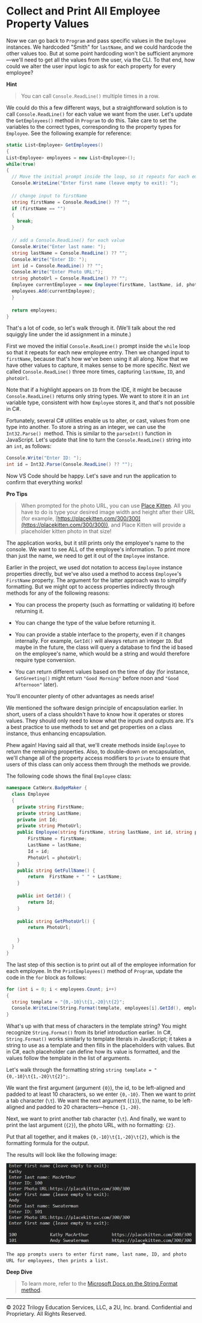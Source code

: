 # Collect and Print All Employee Property Values

Now we can go back to `Program` and pass specific values in the `Employee` instances. We hardcoded "Smith" for `lastName`, and we could hardcode the other values too. But at some point hardcoding won't be sufficient anymore—we'll need to get all the values from the user, via the CLI. To that end, how could we alter the user input logic to ask for each property for every employee?

**Hint**

> You can call `Console.ReadLine()` multiple times in a row.
  
We could do this a few different ways, but a straightforward solution is to call `Console.ReadLine()` for each value we want from the user. Let's update the `GetEmployees()` method in `Program` to do this. Take care to set the variables to the correct types, corresponding to the property types for `Employee`. See the following example for reference:

```cs
static List<Employee> GetEmployees()
{
List<Employee> employees = new List<Employee>();
while(true) 
{
  // Move the initial prompt inside the loop, so it repeats for each employee
  Console.WriteLine("Enter first name (leave empty to exit): ");

  // change input to firstName
  string firstName = Console.ReadLine() ?? "";
  if (firstName == "") 
  {
    break;
  }

  // add a Console.ReadLine() for each value
  Console.Write("Enter last name: ");
  string lastName = Console.ReadLine() ?? "";
  Console.Write("Enter ID: ");
  int id = Console.ReadLine() ?? "";
  Console.Write("Enter Photo URL:");
  string photoUrl = Console.ReadLine() ?? "";
  Employee currentEmployee = new Employee(firstName, lastName, id, photoUrl);
  employees.Add(currentEmployee);
  }

  return employees;
}
```

That's a lot of code, so let's walk through it. (We'll talk about the red squiggly line under the id assignment in a minute.)

First we moved the initial `Console.ReadLine()` prompt inside the `while` loop so that it repeats for each new employee entry. Then we changed input to `firstName`, because that's how we've been using it all along. Now that we have other values to capture, it makes sense to be more specific. Next we called `Console.ReadLine()` three more times, capturing `lastName`, `ID`, and `photoUrl`.

Note that if a highlight appears on `ID` from the IDE, it might be because `Console.ReadLine()` returns only string types. We want to store it in an `int` variable type, consistent with how `Employee` stores it, and that's not possible in C#.

Fortunately, several C# utilities enable us to alter, or cast, values from one type into another. To store a string as an integer, we can use the `Int32.Parse() `method. This is similar to the `parseInt()` function in JavaScript. Let's update that line to turn the `Console.ReadLine()` string into an `int`, as follows:

```cs
Console.Write("Enter ID: ");
int id = Int32.Parse(Console.ReadLine() ?? "");
```

Now VS Code should be happy. Let's save and run the application to confirm that everything works!

**Pro Tips**

> When prompted for the photo URL, you can use [Place Kitten](http://placekitten.com/). All you have to do is type your desired image width and height after their URL (for example, [https://placekitten.com/300/300](https://placekitten.com/300/300)), and Place Kitten will provide a placeholder kitten photo in that size!
  
The application works, but it still prints only the employee's name to the console. We want to see ALL of the employee's information. To print more than just the name, we need to get it out of the `Employee` instance.

Earlier in the project, we used dot notation to access `Employee` instance properties directly, but we've also used a method to access `Employee`'s `FirstName` property. The argument for the latter approach was to simplify formatting. But we might opt to access properties indirectly through methods for any of the following reasons:

* You can process the property (such as formatting or validating it) before returning it.

* You can change the type of the value before returning it.

* You can provide a stable interface to the property, even if it changes internally. For example, `GetId()` will always return an integer `ID`. But maybe in the future, the class will query a database to find the id based on the employee's name, which would be a string and would therefore require type conversion.

* You can return different values based on the time of day (for instance, `GetGreeting()` might return `"Good Morning"` before noon and `"Good Afternoon"` later).

You'll encounter plenty of other advantages as needs arise!

We mentioned the software design principle of encapsulation earlier. In short, users of a class shouldn't have to know how it operates or stores values. They should only need to know what the inputs and outputs are. It's a best practice to use methods to set and get properties on a class instance, thus enhancing encapsulation.

Phew again! Having said all that, we'll create methods inside `Employee` to return the remaining properties. Also, to double-down on encapsulation, we'll change all of the property access modifiers to `private` to ensure that users of this class can only access them through the methods we provide.

The following code shows the final `Employee` class:

```cs
namespace CatWorx.BadgeMaker {
  class Employee
  {
    private string FirstName;
    private string LastName;
    private int Id;
    private string PhotoUrl;
    public Employee(string firstName, string lastName, int id, string photoUrl) {
        FirstName = firstName;
        LastName = lastName;
        Id = id;
        PhotoUrl = photoUrl;
    }
    public string GetFullName() {
        return  FirstName + " " + LastName;
    }
  
    public int GetId() {
        return Id;
    }

    public string GetPhotoUrl() {
        return PhotoUrl;

    }
  }
}
```

The last step of this section is to print out all of the employee information for each employee. In the `PrintEmployees()` method of `Program`, update the code in the `for` block as follows:

```cs
for (int i = 0; i < employees.Count; i++) 
{
  string template = "{0,-10}\t{1,-20}\t{2}";
  Console.WriteLine(String.Format(template, employees[i].GetId(), employees[i].GetFullName(), employees[i].GetPhotoUrl()));
}
```

What's up with that mess of characters in the template string? You might recognize `String.Format()` from its brief introduction earlier. In C#, `String.Format()` works similarly to template literals in JavaScript; it takes a string to use as a template and then fills in the placeholders with values. But in C#, each placeholder can define how its value is formatted, and the values follow the template in the list of arguments.

Let's walk through the formatting string `string template = "{0,-10}\t{1,-20}\t{2}";`.

We want the first argument (argument `{0}`), the id, to be left-aligned and padded to at least 10 characters, so we enter `{0,-10}`. Then we want to print a tab character (`\t`). We want the next argument (`{1}`), the name, to be left-aligned and padded to 20 characters—hence `{1,-20}`.

Next, we want to print another tab character (`\t`). And finally, we want to print the last argument (`{2}`), the photo URL, with no formatting: `{2}`.

Put that all together, and it makes `{0,-10}\t{1,-20}\t{2}`, which is the formatting formula for the output.

The results will look like the following image:

![](../Images/image_5.png)

`The app prompts users to enter first name, last name, ID, and photo URL for employees, then prints a list.`

**Deep Dive**

> To learn more, refer to the [Microsoft Docs on the String.Format method](https://docs.microsoft.com/en-us/dotnet/api/system.string.format?view=net-5.0).

---
© 2022 Trilogy Education Services, LLC, a 2U, Inc. brand. Confidential and Proprietary. All Rights Reserved.
